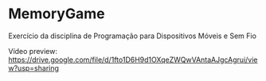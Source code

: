 # MemoryGame
 Exercício da disciplina de Programação para Dispositivos Móveis e Sem Fio

Vídeo preview: https://drive.google.com/file/d/1fto1D6H9d1OXqeZWQwVAntaAJgcAgrui/view?usp=sharing
